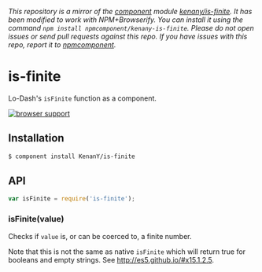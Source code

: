 *This repository is a mirror of the [component](http://component.io) module [kenany/is-finite](http://github.com/kenany/is-finite). It has been modified to work with NPM+Browserify. You can install it using the command `npm install npmcomponent/kenany-is-finite`. Please do not open issues or send pull requests against this repo. If you have issues with this repo, report it to [npmcomponent](https://github.com/airportyh/npmcomponent).*
# is-finite

Lo-Dash's `isFinite` function as a component.

[![browser support](https://ci.testling.com/KenanY/is-finite.png)](https://ci.testling.com/KenanY/is-finite)

## Installation

``` bash
$ component install KenanY/is-finite
```

## API

``` javascript
var isFinite = require('is-finite');
```

### isFinite(value)

Checks if `value` is, or can be coerced to, a finite number.

Note that this is not the same as native `isFinite` which will return true for
booleans and empty strings. See <http://es5.github.io/#x15.1.2.5>.